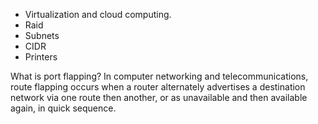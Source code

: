 
- Virtualization and cloud computing. 
- Raid 
- Subnets 
- CIDR
- Printers

What is port flapping? 
In computer networking and telecommunications, route flapping occurs when a router alternately advertises a destination network via one route then another, or as unavailable and then available again, in quick sequence.